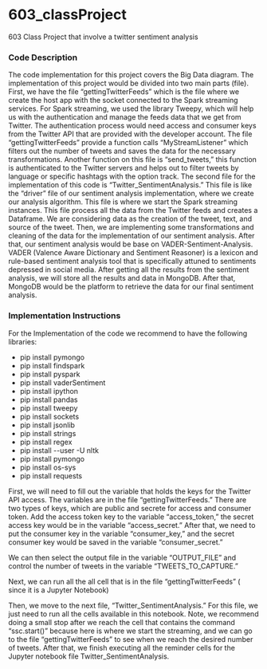 # 603_classProject
603 Class Project that involve a twitter sentiment analysis

### Code Description 
The code implementation for this project covers the Big Data diagram. The implementation of this project would be divided into two main parts  (file). 
First, we have the file “gettingTwitterFeeds” which is the file where we create the host app with the socket connected to the Spark streaming services. For Spark streaming, we used the library Tweepy, which will help us with the authentication and manage the feeds data that we get from Twitter. The authentication process would need access and consumer keys from the Twitter API that are provided with the developer account. The file “gettingTwitterFeeds” provide a function calls “MyStreamListener” which filters out the number of tweets and saves the data for the necessary transformations. Another function on this file is “send_tweets,” this function is authenticated to the Twitter servers and helps out to filter tweets by language or specific hashtags with the option track. 
The second file for the implementation of this code is “Twitter_SentimentAnalysis.” This file is like the “driver” file of our sentiment analysis implementation, where we create our analysis algorithm. This file is where we start the Spark streaming instances. This file process all the data from the Twitter feeds and creates a Dataframe. We are considering data as the creation of the tweet, text, and source of the tweet. Then, we are implementing some transformations and cleaning of the data for the implementation of our sentiment analysis. After that, our sentiment analysis would be base on VADER-Sentiment-Analysis. VADER (Valence Aware Dictionary and Sentiment Reasoner) is a lexicon and rule-based sentiment analysis tool that is specifically attuned to sentiments depressed in social media. After getting all the results from the sentiment analysis, we will store all the results and data in MongoDB. After that, MongoDB would be the platform to retrieve the data for our final sentiment analysis. 

### Implementation Instructions
For the Implementation of the code we recommend to have the following libraries: 
- pip install pymongo
- pip install findspark
- pip install pyspark
- pip install vaderSentiment
- pip install ipython
- pip install pandas
- pip install tweepy
- pip install sockets
- pip install jsonlib
- pip install strings
- pip install regex
- pip install --user -U nltk
- pip install pymongo
- pip install os-sys
- pip install requests

First, we will need to fill out the variable that holds the keys for the Twitter API access. The variables are in the file “gettingTwitterFeeds.” There are two types of keys, which are public and secrete for access and consumer token.  Add the access token key to the variable “access_token,” the secret access key would be in the variable “access_secret.” After that, we need to put the consumer key in the variable “consumer_key,” and the secret consumer key would be saved in the variable “consumer_secret.”

We can then select the output file in the variable “OUTPUT_FILE” and control the number of tweets in the variable “TWEETS_TO_CAPTURE.”

Next, we can run all the all cell that is in the file “gettingTwitterFeeds” ( since it is a Jupyter Notebook) 

Then, we move to the next file, “Twitter_SentimentAnalysis.” For this file, we just need to run all the cells available in this notebook. Note, we recommend doing a small stop after we reach the cell that contains the command “ssc.start()”  because here is where we start the streaming, and we can go to the file “gettingTwitterFeeds” to see when we reach the desired number of tweets. 
After that, we finish executing all the reminder cells for the Jupyter notebook file Twitter_SentimentAnalysis.
